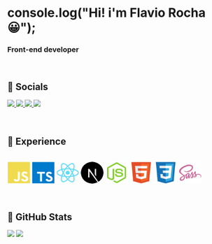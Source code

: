 # console.log("Hi! i'm Flavio Rocha 😀");
### Front-end developer

<br>

## 🔹 Socials

<div style="display: inline_block"> 
    <a href = "mailto:email@flaviorocha.com">
      <img src="https://img.shields.io/badge/Email-282A36?style=for-the-badge&logo=Gmail&logoColor=white" target="_blank">
    </a>
   <a href="https://wa.me/12982822978" target="_blank">
     <img src="https://img.shields.io/badge/Whatsapp-282A36?style=for-the-badge&logo=Whatsapp&logoColor=white" target="_blank">
    </a> 
   <a href="https://flaviorocha.com" target="_blank">
     <img src="https://img.shields.io/badge/website-282A36?style=for-the-badge&logo=googlechrome&logoColor=white" target="_blank">
     </a> 
    <a href="https://www.linkedin.com/in/flavio-rocha-bb0b53171/" target="_blank">
      <img src="https://img.shields.io/badge/-LinkedIn-282A36?style=for-the-badge&logo=linkedin&logoColor=white" target="_blank">
    </a> 
</div>

<br>
<br>

## 🔹 Experience

<div style="display: inline_block">
  <br>
  <img align="center" alt="Flavio-Js" height="50" width="52" src="https://raw.githubusercontent.com/devicons/devicon/master/icons/javascript/javascript-plain.svg">
  <img align="center" alt="Flavio-Ts" height="50" width="52" src="https://raw.githubusercontent.com/devicons/devicon/master/icons/typescript/typescript-plain.svg">
  <img align="center" alt="Flavio-React" height="50" width="52" src="https://raw.githubusercontent.com/devicons/devicon/master/icons/react/react-original.svg">
  <img align="center" style="background: white; border-radius: 100%" alt="Flavio-NextJS" height="50" width="52" src="https://raw.githubusercontent.com/devicons/devicon/master/icons/nextjs/nextjs-original.svg">
  <img align="center" alt="Flavio-NodeJS" height="50" width="52" src="https://raw.githubusercontent.com/devicons/devicon/master/icons/nodejs/nodejs-original.svg">
  <img align="center" alt="Flavio-HTML" height="50" width="52" src="https://raw.githubusercontent.com/devicons/devicon/master/icons/html5/html5-original.svg">
  <img align="center" alt="Flavio-CSS" height="50" width="52" src="https://raw.githubusercontent.com/devicons/devicon/master/icons/css3/css3-original.svg">
  <img align="center" alt="Flavio-Scss" height="50" width="52" src="https://raw.githubusercontent.com/devicons/devicon/master/icons/sass/sass-original.svg">
</div>

<br>
<br>

## 🔹 GitHub Stats

 <div>
  <img height="180em" src="https://github-readme-stats.vercel.app/api?username=flavio27&show_icons=true&theme=tokyonight&include_all_commits=true&count_private=true"/>
  <img height="180em" src="https://github-readme-stats.vercel.app/api/top-langs/?username=flavio27&layout=compact&langs_count=7&theme=tokyonight"/>
</div>
